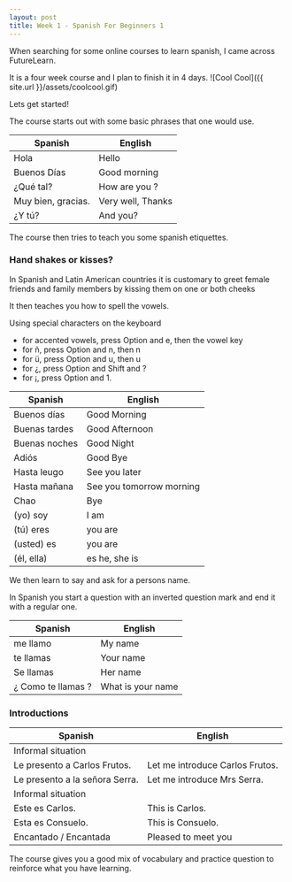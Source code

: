 ```yaml
---
layout: post
title: Week 1 - Spanish For Beginners 1
---
```

When searching for some online courses to learn spanish, I came across FutureLearn.

It is a four week course and I plan to finish it in 4 days.
![Cool Cool]({{ site.url }}/assets/coolcool.gif)

Lets get started!

The course starts out with some basic phrases that one would use.

| Spanish  | English |
| ------------- | ------------- |
| Hola  | Hello  |
| Buenos Días  | Good morning |
| ¿Qué tal?  | How are you ? |
| Muy bien, gracias.  | Very well, Thanks |
| ¿Y tú?  | And you? |

The course then tries to teach you some spanish etiquettes.


### Hand shakes or kisses? ###

In Spanish and Latin American countries it is customary to greet female friends and family members by kissing them on one or both cheeks

It then teaches you how to spell the vowels.

Using special characters on the keyboard
- for accented vowels, press Option and e, then the vowel key
- for ñ, press Option and n, then n
- for ü, press Option and u, then u
- for ¿, press Option and Shift and ?
- for ¡, press Option and 1.

| Spanish | English |
| ------- | -------|
| Buenos días | Good Morning |
| Buenas tardes | Good Afternoon |
| Buenas noches | Good Night |
| Adiós | Good Bye |
| Hasta leugo | See you later |
| Hasta mañana | See you tomorrow morning |
| Chao | Bye |
| (yo) soy |	I am |
| (tú) eres| 	you are |
| (usted) es	| you are |
| (él, ella) |es	he, she is |

We then learn to say and ask for a persons name.

In Spanish you start a question with an inverted question mark and end it with a regular one.

| Spanish | English |
| ------- | ------- |
| me llamo | My name |
| te llamas | Your name |
| Se llamas | Her name |
| ¿ Como te llamas ? | What is your name |



### Introductions ###

| Spanish | English |
| ------- | ------- |
| Informal situation | |
| Le presento a Carlos Frutos. |	Let me introduce Carlos Frutos. |
| Le presento a la señora Serra. |	Let me introduce Mrs Serra. |
| Informal situation | |
| Este es Carlos. | This is Carlos. |
| Esta es Consuelo. | This is Consuelo. |
| Encantado / Encantada | Pleased to meet you |

The course gives you a good mix of vocabulary and practice question to reinforce what you have learning.
